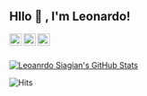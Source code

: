 ## Hllo 👋 , I'm Leonardo!

<a href="https://www.linkedin.com/in/https://www.linkedin.com/in/leonardo-siagian-6807891b1/">
  <img align="left" alt="Leonardo Siagian's Linkdein" width="22px" src="https://cdn.jsdelivr.net/npm/simple-icons@v3/icons/linkedin.svg" />
</a>
<a href="https://twitter.com/leosiagiannn">
  <img align="left" alt="Leonardo Siagian's Twitter" width="22px" src="https://cdn.jsdelivr.net/npm/simple-icons@v3/icons/twitter.svg" />
</a>
<a href="https://instagram.com/leosiagiannn">
  <img align="left" alt="Leonardo Siagian's Instagram" width="22px" src="https://cdn.jsdelivr.net/npm/simple-icons@v3/icons/instagram.svg" />
</a>

<br />
<br />

[![Leoanrdo Siagian's GitHub Stats](https://github-readme-stats.vercel.app/api?username=leosiagiann&show_icons=true&include_all_commits=true&theme=tokyonight&count_private=true&line_height=40&cache_seconds=10800)](https://github.com/leosiagiann/leosiagiann)

![Hits](https://hits.seeyoufarm.com/api/count/incr/badge.svg?url=https%3A%2F%2Flinktr.ee%2FVLDcreation&count_bg=%238D00FF&title_bg=%23000000&icon=visualstudiocode.svg&icon_color=%23008CFF&title=Page+Views+&edge_flat=false)
